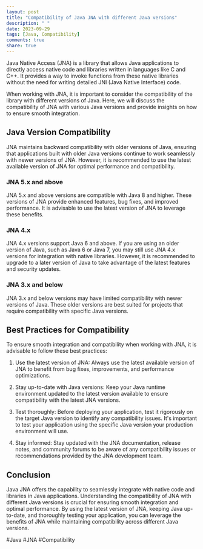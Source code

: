 ```yaml
---
layout: post
title: "Compatibility of Java JNA with different Java versions"
description: " "
date: 2023-09-29
tags: [Java, Compatibility]
comments: true
share: true
---
```


Java Native Access (JNA) is a library that allows Java applications to directly access native code and libraries written in languages like C and C++. It provides a way to invoke functions from these native libraries without the need for writing detailed JNI (Java Native Interface) code.

When working with JNA, it is important to consider the compatibility of the library with different versions of Java. Here, we will discuss the compatibility of JNA with various Java versions and provide insights on how to ensure smooth integration.

## Java Version Compatibility

JNA maintains backward compatibility with older versions of Java, ensuring that applications built with older Java versions continue to work seamlessly with newer versions of JNA. However, it is recommended to use the latest available version of JNA for optimal performance and compatibility.

### JNA 5.x and above

JNA 5.x and above versions are compatible with Java 8 and higher. These versions of JNA provide enhanced features, bug fixes, and improved performance. It is advisable to use the latest version of JNA to leverage these benefits.

### JNA 4.x

JNA 4.x versions support Java 6 and above. If you are using an older version of Java, such as Java 6 or Java 7, you may still use JNA 4.x versions for integration with native libraries. However, it is recommended to upgrade to a later version of Java to take advantage of the latest features and security updates.

### JNA 3.x and below

JNA 3.x and below versions may have limited compatibility with newer versions of Java. These older versions are best suited for projects that require compatibility with specific Java versions.

## Best Practices for Compatibility

To ensure smooth integration and compatibility when working with JNA, it is advisable to follow these best practices:

1. Use the latest version of JNA: Always use the latest available version of JNA to benefit from bug fixes, improvements, and performance optimizations.

2. Stay up-to-date with Java versions: Keep your Java runtime environment updated to the latest version available to ensure compatibility with the latest JNA versions.

3. Test thoroughly: Before deploying your application, test it rigorously on the target Java version to identify any compatibility issues. It's important to test your application using the specific Java version your production environment will use.

4. Stay informed: Stay updated with the JNA documentation, release notes, and community forums to be aware of any compatibility issues or recommendations provided by the JNA development team.

## Conclusion

Java JNA offers the capability to seamlessly integrate with native code and libraries in Java applications. Understanding the compatibility of JNA with different Java versions is crucial for ensuring smooth integration and optimal performance. By using the latest version of JNA, keeping Java up-to-date, and thoroughly testing your application, you can leverage the benefits of JNA while maintaining compatibility across different Java versions.

#Java #JNA #Compatibility